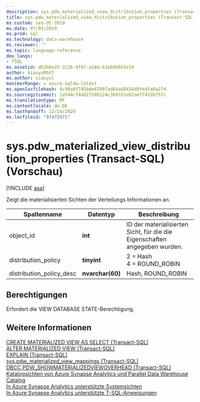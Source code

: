 ```yaml
---
description: sys.pdw_materialized_view_distribution_properties (Transact-SQL) (Vorschau)
title: sys.pdw_materialized_view_distribution_properties (Transact-SQL)
ms.custom: seo-dt-2019
ms.date: 07/03/2019
ms.prod: sql
ms.technology: data-warehouse
ms.reviewer: ''
ms.topic: language-reference
dev_langs:
- TSQL
ms.assetid: d62b0e25-3226-4f87-a10a-b3a0d9555e19
author: XiaoyuMSFT
ms.author: xiaoyul
monikerRange: = azure-sqldw-latest
ms.openlocfilehash: 4c90a8f745b0e67997ad64ad8434d9fe4fa0a27d
ms.sourcegitcommit: 1a544cf4dd2720b124c3697d1e62ae7741db757c
ms.translationtype: MT
ms.contentlocale: de-DE
ms.lasthandoff: 12/14/2020
ms.locfileid: "97472971"
---
```

# <a name="syspdw_materialized_view_distribution_properties-transact-sql-preview"></a>sys.pdw_materialized_view_distribution_properties (Transact-SQL) (Vorschau)

[!INCLUDE [asa](../../includes/applies-to-version/asa.md)]

Zeigt die materialisierten Sichten der Verteilungs Informationen an.  
  
|Spaltenname|Datentyp|Beschreibung|  
|-----------------|---------------|-----------------| 
|object_id|**int**|ID der materialisierten Sicht, für die die Eigenschaften angegeben wurden.| 
|distribution_policy |**tinyint**|2 = Hash</br>4 = ROUND_ROBIN|  
|distribution_policy_desc |**nvarchar(60)**|Hash, ROUND_ROBIN|  
 
## <a name="permissions"></a>Berechtigungen

Erfordert die VIEW DATABASE STATE-Berechtigung.
 
## <a name="see-also"></a>Weitere Informationen

[CREATE MATERIALIZED VIEW AS SELECT &#40;Transact-SQL&#41;](../../t-sql/statements/create-materialized-view-as-select-transact-sql.md?view=azure-sqldw-latest)   
[ALTER MATERIALIZED VIEW &#40;Transact-SQL&#41;](../../t-sql/statements/alter-materialized-view-transact-sql.md?view=azure-sqldw-latest)   
[EXPLAIN &#40;Transact-SQL&#41;](../../t-sql/queries/explain-transact-sql.md?view=azure-sqldw-latest)   
[sys.pdw_materialized_view_mappings &#40;Transact-SQL&#41;](./sys-pdw-materialized-view-mappings-transact-sql.md?view=azure-sqldw-latest)   
[DBCC PDW_SHOWMATERIALIZEDVIEWOVERHEAD &#40;Transact-SQL&#41;](../../t-sql/database-console-commands/dbcc-pdw-showmaterializedviewoverhead-transact-sql.md?view=azure-sqldw-latest)   
[Katalogsichten von Azure Synapse Analytics und Parallel Data Warehouse Catalog](../../relational-databases/system-catalog-views/sql-data-warehouse-and-parallel-data-warehouse-catalog-views.md)   
[In Azure Synapse Analytics unterstützte Systemsichten](/azure/sql-data-warehouse/sql-data-warehouse-reference-tsql-system-views)   
[In Azure Synapse Analytics unterstützte T-SQL-Anweisungen](/azure/sql-data-warehouse/sql-data-warehouse-reference-tsql-statements)